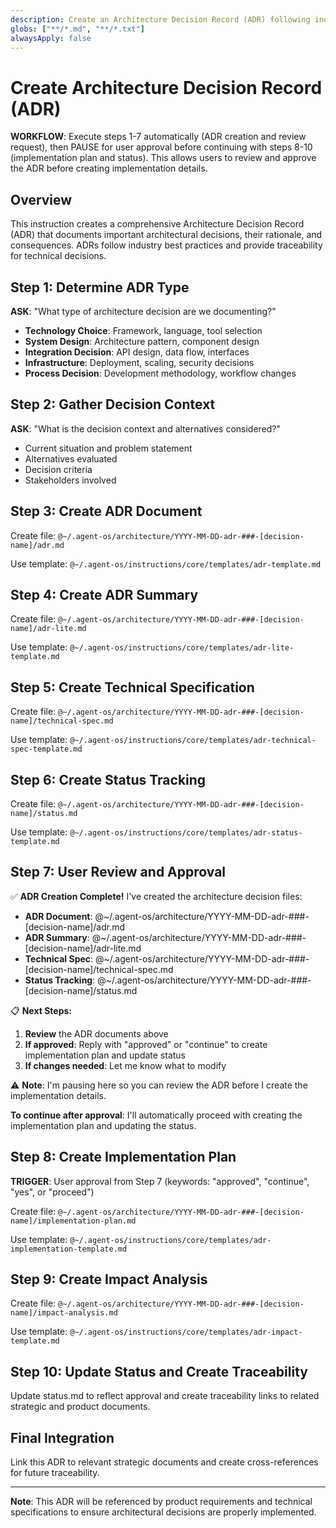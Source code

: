 ```yaml
---
description: Create an Architecture Decision Record (ADR) following industry best practices
globs: ["**/*.md", "**/*.txt"]
alwaysApply: false
---
```


# Create Architecture Decision Record (ADR)

**WORKFLOW**: Execute steps 1-7 automatically (ADR creation and review request), then PAUSE for user approval before continuing with steps 8-10 (implementation plan and status). This allows users to review and approve the ADR before creating implementation details.

## Overview

This instruction creates a comprehensive Architecture Decision Record (ADR) that documents important architectural decisions, their rationale, and consequences. ADRs follow industry best practices and provide traceability for technical decisions.

## Step 1: Determine ADR Type

**ASK**: "What type of architecture decision are we documenting?"

- **Technology Choice**: Framework, language, tool selection
- **System Design**: Architecture pattern, component design
- **Integration Decision**: API design, data flow, interfaces
- **Infrastructure**: Deployment, scaling, security decisions
- **Process Decision**: Development methodology, workflow changes

## Step 2: Gather Decision Context

**ASK**: "What is the decision context and alternatives considered?"

- Current situation and problem statement
- Alternatives evaluated
- Decision criteria
- Stakeholders involved

## Step 3: Create ADR Document

Create file: `@~/.agent-os/architecture/YYYY-MM-DD-adr-###-[decision-name]/adr.md`

Use template: `@~/.agent-os/instructions/core/templates/adr-template.md`

## Step 4: Create ADR Summary

Create file: `@~/.agent-os/architecture/YYYY-MM-DD-adr-###-[decision-name]/adr-lite.md`

Use template: `@~/.agent-os/instructions/core/templates/adr-lite-template.md`

## Step 5: Create Technical Specification

Create file: `@~/.agent-os/architecture/YYYY-MM-DD-adr-###-[decision-name]/technical-spec.md`

Use template: `@~/.agent-os/instructions/core/templates/adr-technical-spec-template.md`

## Step 6: Create Status Tracking

Create file: `@~/.agent-os/architecture/YYYY-MM-DD-adr-###-[decision-name]/status.md`

Use template: `@~/.agent-os/instructions/core/templates/adr-status-template.md`

## Step 7: User Review and Approval

✅ **ADR Creation Complete!** I've created the architecture decision files:

- **ADR Document**: @~/.agent-os/architecture/YYYY-MM-DD-adr-###-[decision-name]/adr.md
- **ADR Summary**: @~/.agent-os/architecture/YYYY-MM-DD-adr-###-[decision-name]/adr-lite.md
- **Technical Spec**: @~/.agent-os/architecture/YYYY-MM-DD-adr-###-[decision-name]/technical-spec.md
- **Status Tracking**: @~/.agent-os/architecture/YYYY-MM-DD-adr-###-[decision-name]/status.md

📋 **Next Steps:**

1. **Review** the ADR documents above
2. **If approved**: Reply with "approved" or "continue" to create implementation plan and update status
3. **If changes needed**: Let me know what to modify

⚠️ **Note**: I'm pausing here so you can review the ADR before I create the implementation details.

**To continue after approval**: I'll automatically proceed with creating the implementation plan and updating the status.

## Step 8: Create Implementation Plan

**TRIGGER**: User approval from Step 7 (keywords: "approved", "continue", "yes", or "proceed")

Create file: `@~/.agent-os/architecture/YYYY-MM-DD-adr-###-[decision-name]/implementation-plan.md`

Use template: `@~/.agent-os/instructions/core/templates/adr-implementation-template.md`

## Step 9: Create Impact Analysis

Create file: `@~/.agent-os/architecture/YYYY-MM-DD-adr-###-[decision-name]/impact-analysis.md`

Use template: `@~/.agent-os/instructions/core/templates/adr-impact-template.md`

## Step 10: Update Status and Create Traceability

Update status.md to reflect approval and create traceability links to related strategic and product documents.

## Final Integration

Link this ADR to relevant strategic documents and create cross-references for future traceability.

---

**Note**: This ADR will be referenced by product requirements and technical specifications to ensure architectural decisions are properly implemented.
